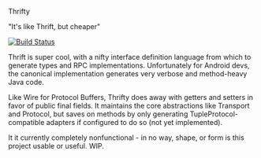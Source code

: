 Thrifty

"It's like Thrift, but cheaper"

[![Build Status](https://travis-ci.org/benjamin-bader/thrifty.svg?branch=master)](https://travis-ci.org/benjamin-bader/thrifty)

Thrift is super cool, with a nifty interface definition language from which to generate types and RPC implementations.
Unfortunately for Android devs, the canonical implementation generates very verbose and method-heavy Java code.

Like Wire for Protocol Buffers, Thrifty does away with getters and setters in favor of public final fields.  It
maintains the core abstractions like Transport and Protocol, but saves on methods by only generating TupleProtocol-compatible
adapters if configured to do so (not yet implemented).

It it currently completely nonfunctional - in no way, shape, or form is this project usable or useful.  WIP.